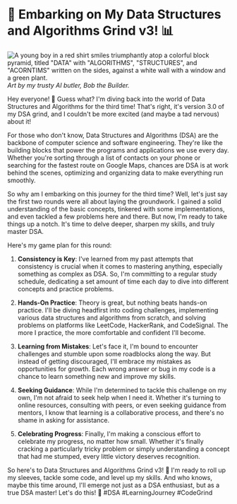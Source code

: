 # 🚀 Embarking on My Data Structures and Algorithms Grind v3! 📊

![A young boy in a red shirt smiles triumphantly atop a colorful block pyramid, titled "DATA" with "ALGORITHMS", "STRUCTURES", and "ACORNTIMS" written on the sides, against a white wall with a window and a green plant.](https://dev-to-uploads.s3.amazonaws.com/uploads/articles/kpcpl65x4vqe1tfs7oc9.jpg)
*Art by my trusty AI butler, Bob the Builder.*

Hey everyone! 👋 Guess what? I'm diving back into the world of Data Structures and Algorithms for the third time! That's right, it's version 3.0 of my DSA grind, and I couldn't be more excited (and maybe a tad nervous) about it!

For those who don't know, Data Structures and Algorithms (DSA) are the backbone of computer science and software engineering. They're like the building blocks that power the programs and applications we use every day. Whether you're sorting through a list of contacts on your phone or searching for the fastest route on Google Maps, chances are DSA is at work behind the scenes, optimizing and organizing data to make everything run smoothly.

So why am I embarking on this journey for the third time? Well, let's just say the first two rounds were all about laying the groundwork. I gained a solid understanding of the basic concepts, tinkered with some implementations, and even tackled a few problems here and there. But now, I'm ready to take things up a notch. It's time to delve deeper, sharpen my skills, and truly master DSA.

Here's my game plan for this round:

1. **Consistency is Key**: I've learned from my past attempts that consistency is crucial when it comes to mastering anything, especially something as complex as DSA. So, I'm committing to a regular study schedule, dedicating a set amount of time each day to dive into different concepts and practice problems.

2. **Hands-On Practice**: Theory is great, but nothing beats hands-on practice. I'll be diving headfirst into coding challenges, implementing various data structures and algorithms from scratch, and solving problems on platforms like LeetCode, HackerRank, and CodeSignal. The more I practice, the more comfortable and confident I'll become.

3. **Learning from Mistakes**: Let's face it, I'm bound to encounter challenges and stumble upon some roadblocks along the way. But instead of getting discouraged, I'll embrace my mistakes as opportunities for growth. Each wrong answer or bug in my code is a chance to learn something new and improve my skills.

4. **Seeking Guidance**: While I'm determined to tackle this challenge on my own, I'm not afraid to seek help when I need it. Whether it's turning to online resources, consulting with peers, or even seeking guidance from mentors, I know that learning is a collaborative process, and there's no shame in asking for assistance.

5. **Celebrating Progress**: Finally, I'm making a conscious effort to celebrate my progress, no matter how small. Whether it's finally cracking a particularly tricky problem or simply understanding a concept that had me stumped, every little victory deserves recognition.

So here's to Data Structures and Algorithms Grind v3! 🎉 I'm ready to roll up my sleeves, tackle some code, and level up my skills. And who knows, maybe this time around, I'll emerge not just as a DSA enthusiast, but as a true DSA master! Let's do this! 💪 #DSA #LearningJourney #CodeGrind
